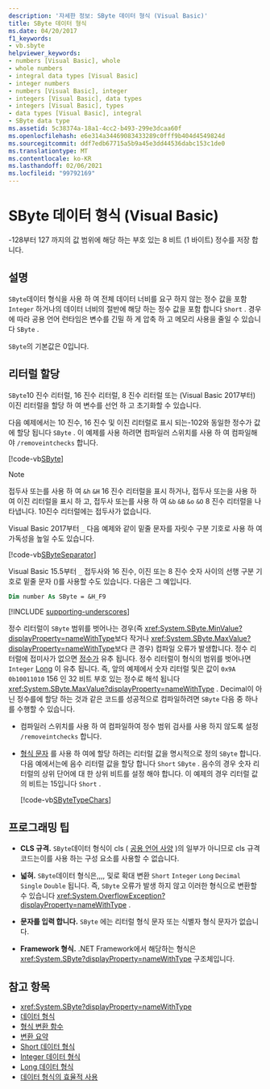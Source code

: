 ```yaml
---
description: '자세한 정보: SByte 데이터 형식 (Visual Basic)'
title: SByte 데이터 형식
ms.date: 04/20/2017
f1_keywords:
- vb.sbyte
helpviewer_keywords:
- numbers [Visual Basic], whole
- whole numbers
- integral data types [Visual Basic]
- integer numbers
- numbers [Visual Basic], integer
- integers [Visual Basic], data types
- integers [Visual Basic], types
- data types [Visual Basic], integral
- SByte data type
ms.assetid: 5c38374a-18a1-4cc2-b493-299e3dcaa60f
ms.openlocfilehash: e6e314a34469083433289c0fff9b404d4549824d
ms.sourcegitcommit: ddf7edb67715a5b9a45e3dd44536dabc153c1de0
ms.translationtype: MT
ms.contentlocale: ko-KR
ms.lasthandoff: 02/06/2021
ms.locfileid: "99792169"
---
```

# <a name="sbyte-data-type-visual-basic"></a>SByte 데이터 형식 (Visual Basic)

-128부터 127 까지의 값 범위에 해당 하는 부호 있는 8 비트 (1 바이트) 정수를 저장 합니다.

## <a name="remarks"></a>설명

`SByte`데이터 형식을 사용 하 여 전체 데이터 너비를 요구 하지 않는 정수 값을 포함 `Integer` 하거나의 데이터 너비의 절반에 해당 하는 정수 값을 포함 합니다 `Short` . 경우에 따라 공용 언어 런타임은 변수를 긴밀 하 게 압축 하 고 메모리 사용을 줄일 수 있습니다 `SByte` .

`SByte`의 기본값은 0입니다.

## <a name="literal-assignments"></a>리터럴 할당

`SByte`10 진수 리터럴, 16 진수 리터럴, 8 진수 리터럴 또는 (Visual Basic 2017부터) 이진 리터럴을 할당 하 여 변수를 선언 하 고 초기화할 수 있습니다.

다음 예제에서는 10 진수, 16 진수 및 이진 리터럴로 표시 되는-102와 동일한 정수가 값에 할당 됩니다 `SByte` . 이 예제를 사용 하려면 컴파일러 스위치를 사용 하 여 컴파일해야 `/removeintchecks` 합니다.

[!code-vb[SByte](../../../../samples/snippets/visualbasic/language-reference/data-types/numeric-literals.vb#SByte)]

> [!NOTE]
> 접두사 또는를 사용 하 여 `&h` `&H` 16 진수 리터럴을 표시 하거나, 접두사 또는을 사용 하 여 이진 리터럴을 표시 하 고, 접두사 또는를 사용 하 여 `&b` `&B` `&o` `&O` 8 진수 리터럴을 나타냅니다. 10진수 리터럴에는 접두사가 없습니다.

Visual Basic 2017부터 `_` 다음 예제와 같이 밑줄 문자를 자릿수 구분 기호로 사용 하 여 가독성을 높일 수도 있습니다.

[!code-vb[SByteSeparator](../../../../samples/snippets/visualbasic/language-reference/data-types/numeric-literals.vb#SByteS)]

Visual Basic 15.5부터 `_` 접두사와 16 진수, 이진 또는 8 진수 숫자 사이의 선행 구분 기호로 밑줄 문자 ()를 사용할 수도 있습니다. 다음은 그 예입니다. 

```vb
Dim number As SByte = &H_F9
```

[!INCLUDE [supporting-underscores](../../../../includes/vb-separator-langversion.md)]

정수 리터럴이 `SByte` 범위를 벗어나는 경우(즉 <xref:System.SByte.MinValue?displayProperty=nameWithType>보다 작거나 <xref:System.SByte.MaxValue?displayProperty=nameWithType>보다 큰 경우) 컴파일 오류가 발생합니다. 정수 리터럴에 접미사가 없으면 [정수가](integer-data-type.md) 유추 됩니다. 정수 리터럴이 형식의 범위를 벗어나면 `Integer` [Long](long-data-type.md) 이 유추 됩니다. 즉, 앞의 예제에서 숫자 리터럴 및은 값이 `0x9A` `0b10011010` 156 인 32 비트 부호 있는 정수로 해석 됩니다 <xref:System.SByte.MaxValue?displayProperty=nameWithType> . Decimal이 아닌 정수를에 할당 하는 것과 같은 코드를 성공적으로 컴파일하려면 `SByte` 다음 중 하나를 수행할 수 있습니다.

- 컴파일러 스위치를 사용 하 여 컴파일하여 정수 범위 검사를 사용 하지 않도록 설정 `/removeintchecks` 합니다.

- [형식 문자](../../programming-guide/language-features/data-types/type-characters.md) 를 사용 하 여에 할당 하려는 리터럴 값을 명시적으로 정의 `SByte` 합니다. 다음 예에서는에 음수 리터럴 값을 할당 합니다 `Short` `SByte` . 음수의 경우 숫자 리터럴의 상위 단어에 대 한 상위 비트를 설정 해야 합니다. 이 예제의 경우 리터럴 값의 비트는 15입니다 `Short` .

   [!code-vb[SByteTypeChars](../../../../samples/snippets/visualbasic/language-reference/data-types/sbyte-assignment.vb#1)]

## <a name="programming-tips"></a>프로그래밍 팁

- **CLS 규격.** `SByte`데이터 형식이 cls ( [공용 언어 사양](https://www.ecma-international.org/publications/standards/Ecma-335.htm) )의 일부가 아니므로 cls 규격 코드는이를 사용 하는 구성 요소를 사용할 수 없습니다.

- **넓혀.** `SByte`데이터 형식은,,,, 및로 확대 변환 `Short` `Integer` `Long` `Decimal` `Single` `Double` 됩니다. 즉, `SByte` 오류가 발생 하지 않고 이러한 형식으로 변환할 수 있습니다 <xref:System.OverflowException?displayProperty=nameWithType> .

- **문자를 입력 합니다.** `SByte` 에는 리터럴 형식 문자 또는 식별자 형식 문자가 없습니다.

- **Framework 형식.** .NET Framework에서 해당하는 형식은 <xref:System.SByte?displayProperty=nameWithType> 구조체입니다.

## <a name="see-also"></a>참고 항목

- <xref:System.SByte?displayProperty=nameWithType>
- [데이터 형식](index.md)
- [형식 변환 함수](../functions/type-conversion-functions.md)
- [변환 요약](../keywords/conversion-summary.md)
- [Short 데이터 형식](short-data-type.md)
- [Integer 데이터 형식](integer-data-type.md)
- [Long 데이터 형식](long-data-type.md)
- [데이터 형식의 효율적 사용](../../programming-guide/language-features/data-types/efficient-use-of-data-types.md)
